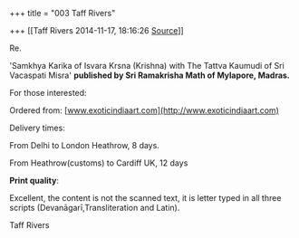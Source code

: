 +++
title = "003 Taff Rivers"

+++
[[Taff Rivers	2014-11-17, 18:16:26 [Source](https://groups.google.com/g/samskrita/c/mW2lztJ2tPc)]]



Re.

'Samkhya Karika of Isvara Krsna (Krishna) with The Tattva Kaumudi of Sri Vacaspati Misra' **published by Sri Ramakrisha Math of Mylapore, Madras.**

  

  

For those interested:

  

Ordered from: [www.exoticindiaart.com](http://www.exoticindiaart.com)

  

Delivery times:

 From Delhi to London Heathrow, 8 days.

  

 From Heathrow(customs) to Cardiff UK, 12 days

  

**Print quality**:

  

 Excellent, the content is not the scanned text, it is letter typed in all three scripts (Devanāgarī,Transliteration and Latin).

  

Taff Rivers



  

